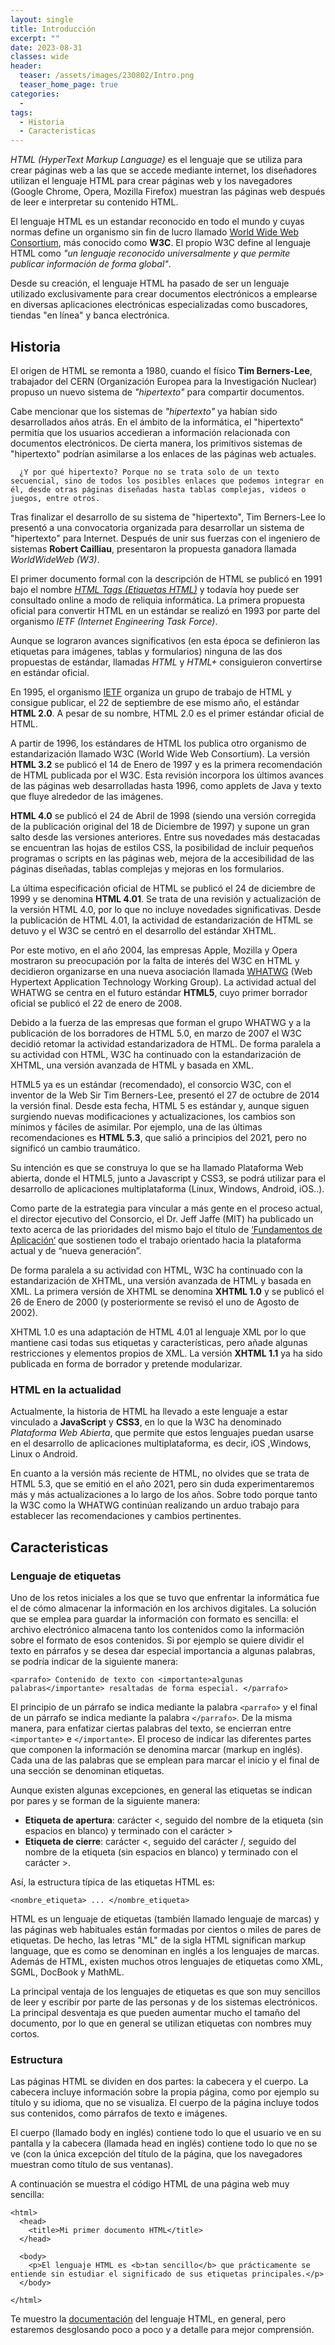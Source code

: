 ```yaml
---
layout: single
title: Introducción
excerpt: ""
date: 2023-08-31
classes: wide
header:
  teaser: /assets/images/230802/Intro.png
  teaser_home_page: true
categories:
  - 
tags:
  - Historia
  - Caracteristicas
---
```


*HTML (HyperText Markup Language)* es el lenguaje que se utiliza para crear páginas web a las que se accede mediante internet, los diseñadores utilizan el lenguaje HTML para crear páginas web y los navegadores (Google Chrome, Opera, Mozilla Firefox) muestran las páginas web después de leer e interpretar su contenido HTML.

El lenguaje HTML es un estandar reconocido en todo el mundo y cuyas normas define un organismo sin fin de lucro llamado [World Wide Web Consortium](https://www.w3.org/), más conocido como **W3C**. El propio W3C define al lenguaje HTML como *"un lenguaje reconocido universalmente y que permite publicar información de forma global"*.

Desde su creación, el lenguaje HTML ha pasado de ser un lenguaje utilizado exclusivamente para crear documentos electrónicos a emplearse en diversas aplicaciones electrónicas especializadas como buscadores, tiendas "en línea" y banca electrónica.

## Historia

El origen de HTML se remonta a 1980, cuando el físico **Tim Berners-Lee**, trabajador del CERN (Organización Europea para la Investigación Nuclear) propuso un nuevo sistema de *"hipertexto"* para compartir documentos.

Cabe mencionar que los sistemas de *"hipertexto"* ya habían sido desarrollados años atrás. En el ámbito de la informática, el "hipertexto" permitía que los usuarios accedieran a información relacionada con documentos electrónicos. De cierta manera, los primitivos sistemas de "hipertexto" podrían asimilarse a los enlaces de las páginas web actuales.

  ~~~
    ¿Y por qué hipertexto? Porque no se trata solo de un texto secuencial, sino de todos los posibles enlaces que podemos integrar en él, desde otras páginas diseñadas hasta tablas complejas, videos o juegos, entre otros.
  ~~~

Tras finalizar el desarrollo de su sistema de "hipertexto", Tim Berners-Lee lo presentó a una convocatoria organizada para desarrollar un sistema de "hipertexto" para Internet. Después de unir sus fuerzas con el ingeniero de sistemas **Robert Cailliau**, presentaron la propuesta ganadora llamada *WorldWideWeb (W3)*.

El primer documento formal con la descripción de HTML se publicó en 1991 bajo el nombre *[HTML Tags (Etiquetas HTML)](https://www.w3.org/History/19921103-hypertext/hypertext/WWW/MarkUp/Tags.html)* y todavía hoy puede ser consultado online a modo de reliquia informática. La primera propuesta oficial para convertir HTML en un estándar se realizó en 1993 por parte del organismo *IETF (Internet Engineering Task Force)*.

Aunque se lograron avances significativos (en esta época se definieron las etiquetas para imágenes, tablas y formularios) ninguna de las dos propuestas de estándar, llamadas *HTML* y *HTML+* consiguieron convertirse en estándar oficial.

En 1995, el organismo [IETF](https://www.ietf.org/) organiza un grupo de trabajo de HTML y consigue publicar, el 22 de septiembre de ese mismo año, el estándar **HTML 2.0**. A pesar de su nombre, HTML 2.0 es el primer estándar oficial de HTML.

A partir de 1996, los estándares de HTML los publica otro organismo de estandarización llamado W3C (World Wide Web Consortium). La versión **HTML 3.2** se publicó el 14 de Enero de 1997 y es la primera recomendación de HTML publicada por el W3C. Esta revisión incorpora los últimos avances de las páginas web desarrolladas hasta 1996, como applets de Java y texto que fluye alrededor de las imágenes.

**HTML 4.0** se publicó el 24 de Abril de 1998 (siendo una versión corregida de la publicación original del 18 de Diciembre de 1997) y supone un gran salto desde las versiones anteriores. Entre sus novedades más destacadas se encuentran las hojas de estilos CSS, la posibilidad de incluir pequeños programas o scripts en las páginas web, mejora de la accesibilidad de las páginas diseñadas, tablas complejas y mejoras en los formularios.

La última especificación oficial de HTML se publicó el 24 de diciembre de 1999 y se denomina **HTML 4.01**. Se trata de una revisión y actualización de la versión HTML 4.0, por lo que no incluye novedades significativas. Desde la publicación de HTML 4.01, la actividad de estandarización de HTML se detuvo y el W3C se centró en el desarrollo del estándar XHTML.

Por este motivo, en el año 2004, las empresas Apple, Mozilla y Opera mostraron su preocupación por la falta de interés del W3C en HTML y decidieron organizarse en una nueva asociación llamada [WHATWG](https://whatwg.org/) (Web Hypertext Application Technology Working Group). La actividad actual del WHATWG se centra en el futuro estándar **HTML5**, cuyo primer borrador oficial se publicó el 22 de enero de 2008.

Debido a la fuerza de las empresas que forman el grupo WHATWG y a la publicación de los borradores de HTML 5.0, en marzo de 2007 el W3C decidió retomar la actividad estandarizadora de HTML. De forma paralela a su actividad con HTML, W3C ha continuado con la estandarización de XHTML, una versión avanzada de HTML y basada en XML.

HTML5 ya es un estándar (recomendado), el consorcio W3C, con el inventor de la Web Sir Tim Berners-Lee, presentó el 27 de octubre de 2014 la versión final. Desde esta fecha, HTML 5 es estándar y, aunque siguen surgiendo nuevas modificaciones y actualizaciones, los cambios son mínimos y fáciles de asimilar. Por ejemplo, una de las últimas recomendaciones es **HTML 5.3**, que salió a principios del 2021, pero no significó un cambio traumático.

Su intención es que se construya lo que se ha llamado Plataforma Web abierta, donde el HTML5, junto a Javascript y CSS3, se podrá utilizar para el desarrollo de aplicaciones multiplataforma (Linux, Windows, Android, iOS..).

Como parte de la estrategia para vincular a más gente en el proceso actual, el director ejecutivo del Consorcio, el Dr. Jeff Jaffe (MIT) ha publicado un texto acerca de las prioridades del mismo bajo el título de [‘Fundamentos de Aplicación‘](https://www.w3.org/blog/2014/application-foundations-for-the-open-web-platform/) que sostienen todo el trabajo orientado hacia la plataforma actual y de “nueva generación”.

De forma paralela a su actividad con HTML, W3C ha continuado con la estandarización de XHTML, una versión avanzada de HTML y basada en XML. La primera versión de XHTML se denomina **XHTML 1.0** y se publicó el 26 de Enero de 2000 (y posteriormente se revisó el uno de Agosto de 2002).

XHTML 1.0 es una adaptación de HTML 4.01 al lenguaje XML por lo que mantiene casi todas sus etiquetas y características, pero añade algunas restricciones y elementos propios de XML. La versión **XHTML 1.1** ya ha sido publicada en forma de borrador y pretende modularizar.

### HTML en la actualidad

Actualmente, la historia de HTML ha llevado a este lenguaje a estar vinculado a **JavaScript** y **CSS3**, en lo que la W3C ha denominado *Plataforma Web Abierta*, que permite que estos lenguajes puedan usarse en el desarrollo de aplicaciones multiplataforma, es decir, iOS ,Windows, Linux o Android.

En cuanto a la versión más reciente de HTML, no olvides que se trata de HTML 5.3, que se emitió en el año 2021, pero sin duda experimentaremos más y más actualizaciones a lo largo de los años. Sobre todo porque tanto la W3C como la WHATWG continúan realizando un arduo trabajo para establecer las recomendaciones y cambios pertinentes.

## Caracteristicas

### Lenguaje de etiquetas

Uno de los retos iniciales a los que se tuvo que enfrentar la informática fue el de cómo almacenar la información en los archivos digitales. La solución que se emplea para guardar la información con formato es sencilla: el archivo electrónico almacena tanto los contenidos como la información sobre el formato de esos contenidos. Si por ejemplo se quiere dividir el texto en párrafos y se desea dar especial importancia a algunas palabras, se podría indicar de la siguiente manera:

~~~
<parrafo> Contenido de texto con <importante>algunas palabras</importante> resaltadas de forma especial. </parrafo>
~~~

El principio de un párrafo se indica mediante la palabra `<parrafo>` y el final de un párrafo se indica mediante la palabra `</parrafo>`. De la misma manera, para enfatizar ciertas palabras del texto, se encierran entre `<importante>` e `</importante>`. El proceso de indicar las diferentes partes que componen la información se denomina marcar (markup en inglés). Cada una de las palabras que se emplean para marcar el inicio y el final de una sección se denominan etiquetas.

Aunque existen algunas excepciones, en general las etiquetas se indican por pares y se forman de la siguiente manera:

* **Etiqueta de apertura**: carácter <, seguido del nombre de la etiqueta (sin espacios en blanco) y terminado con el carácter > 
* **Etiqueta de cierre**: carácter <, seguido del carácter /, seguido del nombre de la etiqueta (sin espacios en blanco) y terminado con el carácter >.

Así, la estructura típica de las etiquetas HTML es:

~~~
<nombre_etiqueta> ... </nombre_etiqueta>
~~~

HTML es un lenguaje de etiquetas (también llamado lenguaje de marcas) y las páginas web habituales están formadas por cientos o miles de pares de etiquetas. De hecho, las letras "ML" de la sigla HTML significan markup language, que es como se denominan en inglés a los lenguajes de marcas. Además de HTML, existen muchos otros lenguajes de etiquetas como XML, SGML, DocBook y MathML.

La principal ventaja de los lenguajes de etiquetas es que son muy sencillos de leer y escribir por parte de las personas y de los sistemas electrónicos. La principal desventaja es que pueden aumentar mucho el tamaño del documento, por lo que en general se utilizan etiquetas con nombres muy cortos.

### Estructura

Las páginas HTML se dividen en dos partes: la cabecera y el cuerpo. La cabecera incluye información sobre la propia página, como por ejemplo su título y su idioma, que no se visualiza. El cuerpo de la página incluye todos sus contenidos, como párrafos de texto e imágenes.

El cuerpo (llamado body en inglés) contiene todo lo que el usuario ve en su pantalla y la cabecera (llamada head en inglés) contiene todo lo que no se ve (con la única excepción del título de la página, que los navegadores muestran como título de sus ventanas).

A continuación se muestra el código HTML de una página web muy sencilla:

~~~
<html>
  <head>
    <title>Mi primer documento HTML</title>
  </head>

  <body>
    <p>El lenguaje HTML es <b>tan sencillo</b> que prácticamente se entiende sin estudiar el significado de sus etiquetas principales.</p>
  </body>

</html>
~~~

Te muestro la [documentación](https://developer.mozilla.org/en-US/docs/Web/HTML) del lenguaje HTML, en general, pero estaremos desglosando poco a poco y a detalle para mejor comprensión.